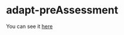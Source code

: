 # adapt-preAssessment 
 
You can see it [here](https://nachocinalli.github.io/adapt-preAssessment-demo/)